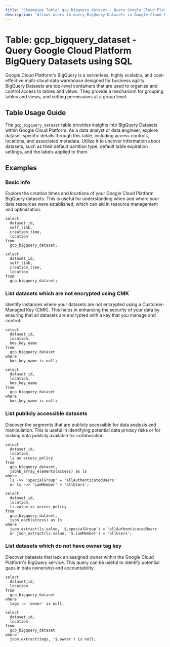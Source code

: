 ```yaml
---
title: "Steampipe Table: gcp_bigquery_dataset - Query Google Cloud Platform BigQuery Datasets using SQL"
description: "Allows users to query BigQuery Datasets in Google Cloud Platform, providing insights into dataset configurations and access controls."
---
```


# Table: gcp_bigquery_dataset - Query Google Cloud Platform BigQuery Datasets using SQL

Google Cloud Platform's BigQuery is a serverless, highly scalable, and cost-effective multi-cloud data warehouse designed for business agility. BigQuery Datasets are top-level containers that are used to organize and control access to tables and views. They provide a mechanism for grouping tables and views, and setting permissions at a group level.

## Table Usage Guide

The `gcp_bigquery_dataset` table provides insights into BigQuery Datasets within Google Cloud Platform. As a data analyst or data engineer, explore dataset-specific details through this table, including access controls, locations, and associated metadata. Utilize it to uncover information about datasets, such as their default partition type, default table expiration settings, and the labels applied to them.

## Examples

### Basic info
Explore the creation times and locations of your Google Cloud Platform BigQuery datasets. This is useful for understanding when and where your data resources were established, which can aid in resource management and optimization.

```sql+postgres
select
  dataset_id,
  self_link,
  creation_time,
  location
from
  gcp_bigquery_dataset;
```

```sql+sqlite
select
  dataset_id,
  self_link,
  creation_time,
  location
from
  gcp_bigquery_dataset;
```

### List datasets which are not encrypted using CMK
Identify instances where your datasets are not encrypted using a Customer-Managed Key (CMK). This helps in enhancing the security of your data by ensuring that all datasets are encrypted with a key that you manage and control.

```sql+postgres
select
  dataset_id,
  location,
  kms_key_name
from
  gcp_bigquery_dataset
where
  kms_key_name is null;
```

```sql+sqlite
select
  dataset_id,
  location,
  kms_key_name
from
  gcp_bigquery_dataset
where
  kms_key_name is null;
```

### List publicly accessible datasets
Discover the segments that are publicly accessible for data analysis and manipulation. This is useful in identifying potential data privacy risks or for making data publicly available for collaboration.

```sql+postgres
select
  dataset_id,
  location,
  ls as access_policy
from
  gcp_bigquery_dataset,
  jsonb_array_elements(access) as ls
where
  ls ->> 'specialGroup' = 'allAuthenticatedUsers'
  or ls ->> 'iamMember' = 'allUsers';
```

```sql+sqlite
select
  dataset_id,
  location,
  ls.value as access_policy
from
  gcp_bigquery_dataset,
  json_each(access) as ls
where
  json_extract(ls.value, '$.specialGroup') = 'allAuthenticatedUsers'
  or json_extract(ls.value, '$.iamMember') = 'allUsers';
```

### List datasets which do not have owner tag key
Discover datasets that lack an assigned owner within the Google Cloud Platform's BigQuery service. This query can be useful to identify potential gaps in data ownership and accountability.

```sql+postgres
select
  dataset_id,
  location
from
  gcp_bigquery_dataset
where
  tags -> 'owner' is null;
```

```sql+sqlite
select
  dataset_id,
  location
from
  gcp_bigquery_dataset
where
  json_extract(tags, '$.owner') is null;
```